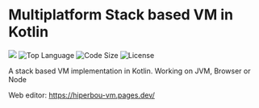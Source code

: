 # Multiplatform Stack based VM in Kotlin
![](https://github.com/hiperbou/stackvm/actions/workflows/gradle.yml/badge.svg)
![Top Language](https://img.shields.io/github/languages/top/hiperbou/stackvm.svg?style=flat)
![Code Size](https://img.shields.io/github/languages/code-size/hiperbou/stackvm.svg?style=flat)
![License](https://img.shields.io/github/license/hiperbou/stackvm.svg?style=flat&logo=gnu)

A stack based VM implementation in Kotlin.
Working on JVM, Browser or Node


Web editor:
https://hiperbou-vm.pages.dev/